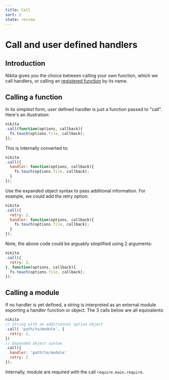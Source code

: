 ```yaml
---
title: Call
sort: 2
state: review
---
```


# Call and user defined handlers

## Introduction

Nikita gives you the choice between calling your own function, which we call handlers, or calling an [registered function][registered] by its name.

## Calling a function

In its simplest form, user defined handler is just a function passed to "call". Here's an illustration:

```js
nikita
.call(function(options, callback){
  fs.touch(options.file, callback);
});
```

This is internally converted to:

```js
nikita
.call({
  handler: function(options, callback){
    fs.touch(options.file, callback);
  }
});
```

Use the expanded object syntax to pass additional information. For example, we could add the retry option:

```js
nikita
.call({
  retry: 2,
  handler: function(options, callback){
    fs.touch(options.file, callback);
  }
});
```

Note, the above code could be arguably simplified using 2 arguments:

```js
nikita
.call({
  retry: 2,
}, function(options, callback){
  fs.touch(options.file, callback);
});
```

## Calling a module

If no handler is yet defined, a string is interpreted as an external module exporting a handler function or object. The 3 calls below are all equivalents:

```js
nikita
// String with an additionnal option object
.call( 'path/to/module', {
  retry: 2,
})
// Expanded object syntax
.call({
  handler: 'path/to/module'
  retry: 2
});
```

Internally, module are required with the call `require.main.require`.

[registered]: ./registered_handlers
